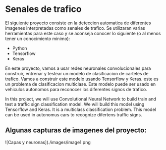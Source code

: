 # Senales de trafico

El siguiente proyecto consiste en la deteccion automatica de diferentes imagenes interpretadas como senales de trafico.
Se utilizaran varias herramientas para este caso y se aconseja conocer lo siguiente (o al menos tener un conocimiento minimo):
  
*   Python
*   Tensorflow
*   Keras

En este proyecto, vamos a usar redes neuronales convolucionales para construir, entrenar y testear un modelo de clasificacion de carteles de trafico. Vamos a construir este modelo usando Tensorflow y Keras. este es un problema de clasificacion multiclase. Este modelo puede ser usado en vehiculos autonomos para reconocer los diferentes signos de trafico.


In this project, we will use Convolutional Neural Network to build train and test a traffic sign classification model. We will build this model using Tensorflow and Keras. It is a multiclass classification problem. This model can be used in autonomus cars to recognize difertens traffic signs.

## Algunas capturas de imagenes del proyecto:

![Capas y neuronas](./images/image1.png
